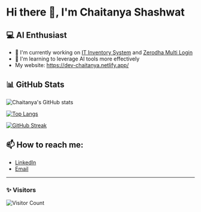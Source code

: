 # Hi there 👋, I'm Chaitanya Shashwat

## 💻 AI Enthusiast

- 🔭 I'm currently working on [IT Inventory System](https://github.com/Chaitanya-cpc/it-inventory-system) and [Zerodha Multi Login](https://github.com/Chaitanya-cpc/zerodha-multi-login)
- 🌱 I'm learning to leverage AI tools more effectively
- My website: https://dev-chaitanya.netlify.app/

## 📊 GitHub Stats

![Chaitanya's GitHub stats](https://github-readme-stats.vercel.app/api?username=Chaitanya-cpc&show_icons=true&theme=radical)

[![Top Langs](https://github-readme-stats.vercel.app/api/top-langs/?username=Chaitanya-cpc&layout=compact&theme=radical)](https://github.com/anuraghazra/github-readme-stats)

[![GitHub Streak](https://github-readme-streak-stats.herokuapp.com/?user=Chaitanya-cpc&theme=radical)](https://git.io/streak-stats)

## 📫 How to reach me:
- [LinkedIn](https://www.linkedin.com/in/chaitanya-shashwat/)
- [Email](mailto:chaitanya@cpcmail.in)

---

### ✨ Visitors
![Visitor Count](https://profile-counter.glitch.me/Chaitanya-cpc/count.svg)
